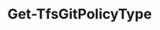 ﻿---
title: Get-TfsGitPolicyType
breadcrumbs: [ "Git", "Policy" ]
parent: "Git.Policy"
description: "Gets one or more Git branch policies supported by the given team project."
remarks: 
parameterSets: 
  "_All_": [ Collection, PolicyType, Project ] 
  "__AllParameterSets":  
    PolicyType: 
      type: "object"  
      position: "0"  
    Collection: 
      type: "object"  
    Project: 
      type: "object" 
parameters: 
  - name: "PolicyType" 
    description: "Specifies the display name or ID of the policy type. Wildcards are supported. When omitted, all policy types supported by the given team project are returned." 
    globbing: false 
    position: 0 
    type: "object" 
    aliases: [ Name ] 
    defaultValue: "*" 
  - name: "Name" 
    description: "Specifies the display name or ID of the policy type. Wildcards are supported. When omitted, all policy types supported by the given team project are returned.This is an alias of the PolicyType parameter." 
    globbing: false 
    position: 0 
    type: "object" 
    aliases: [ Name ] 
    defaultValue: "*" 
  - name: "Project" 
    description: "Specifies the name of the Team Project, its ID (a GUID), or a Microsoft.TeamFoundation.Core.WebApi.TeamProject object to connect to. When omitted, it defaults to the connection set by Connect-TfsTeamProject (if any). For more details, see the Get-TfsTeamProject cmdlet." 
    globbing: false 
    pipelineInput: "true (ByValue)" 
    type: "object" 
  - name: "Collection" 
    description: "Specifies the URL to the Team Project Collection or Azure DevOps Organization to connect to, a TfsTeamProjectCollection object (Windows PowerShell only), or a VssConnection object. You can also connect to an Azure DevOps Services organizations by simply providing its name instead of the full URL. For more details, see the Get-TfsTeamProjectCollection cmdlet. When omitted, it defaults to the connection set by Connect-TfsTeamProjectCollection (if any)." 
    globbing: false 
    type: "object"
inputs: 
  - type: "System.Object" 
    description: "Specifies the name of the Team Project, its ID (a GUID), or a Microsoft.TeamFoundation.Core.WebApi.TeamProject object to connect to. When omitted, it defaults to the connection set by Connect-TfsTeamProject (if any). For more details, see the Get-TfsTeamProject cmdlet."
outputs: 
  - type: "Microsoft.TeamFoundation.Policy.WebApi.PolicyType" 
    description: 
notes: 
relatedLinks: 
  - text: "Online Version:" 
    uri: "https://tfscmdlets.dev/Cmdlets/Git/Policy/Get-TfsGitPolicyType"
aliases: 
examples: 
---
